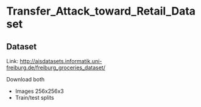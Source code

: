 # Transfer_Attack_toward_Retail_Dataset

## Dataset
Link: http://aisdatasets.informatik.uni-freiburg.de/freiburg_groceries_dataset/

Download both 
- Images 256x256x3 
- Train/test splits
